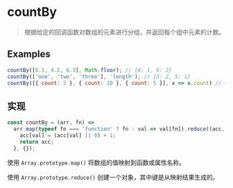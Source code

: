 # countBy

> 根据给定的回调函数对数组的元素进行分组，并返回每个组中元素的计数。

## Examples

```js
countBy([6.1, 4.2, 6.3], Math.floor); // {4: 1, 6: 2}
countBy(['one', 'two', 'three'], 'length'); // {3: 2, 5: 1}
countBy([{ count: 5 }, { count: 10 }, { count: 5 }], x => x.count) // {5: 2, 10: 1}
```

## 实现

```js
const countBy = (arr, fn) =>
  arr.map(typeof fn === 'function' ? fn : val => val[fn]).reduce((acc, val) => {
    acc[val] = (acc[val] || 0) + 1;
    return acc;
  }, {});
```

使用 `Array.prototype.map()` 将数组的值映射到函数或属性名称。


使用 `Array.prototype.reduce()` 创建一个对象，其中键是从映射结果生成的。































